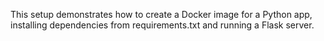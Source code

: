 This setup demonstrates how to create a Docker image for a Python app, installing dependencies from requirements.txt and running a Flask server.
